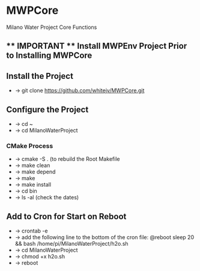 # MWPCore
Milano Water Project Core Functions

## ** IMPORTANT ** Install MWPEnv Project Prior to Installing MWPCore

## Install the Project
- -> git clone https://github.com/whitejv/MWPCore.git

## Configure the Project
- -> cd ~
- -> cd MilanoWaterProject
  
### CMake Process
- -> cmake -S . (to rebuild the Root Makefile
- -> make clean
- -> make depend
- -> make
- -> make install
- -> cd bin
- -> ls -al (check the dates)

## Add to Cron for Start on Reboot
- -> crontab -e
- -> add the following line to the bottom of the cron file: @reboot sleep 20 && bash /home/pi/MilanoWaterProject/h2o.sh
- -> cd MilanoWaterProject
- -> chmod +x h2o.sh
- -> reboot
